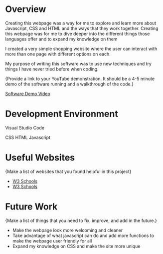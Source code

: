 # Overview

Creating this webpage was a way for me to explore and learn more about Javascript, CSS and HTML and the ways that they work together. Creating this webpage was for me to dive deeper into the different things those languages offer and to expand my knowledge on them

I created a very simple shopping website where the user can interact with more than one page with different options on each.

My purpose of writing this software was to use new techniques and try things I have never tried before when coding.

{Provide a link to your YouTube demonstration.  It should be a 4-5 minute demo of the software running and a walkthrough of the code.}

[Software Demo Video](http://youtube.link.goes.here)

# Development Environment

Visual Studio Code

CSS
HTML
Javascript


# Useful Websites

{Make a list of websites that you found helpful in this project}
* [W3 Schools](https://www.w3schools.com/jsref/event_onclick.asp)
* [W3 Schools](https://www.w3schools.com/tags/tag_button.asp)

# Future Work

{Make a list of things that you need to fix, improve, and add in the future.}
* Make the webpage look more welcoming and cleaner
* Take advantage of what javascript can do and add more functions to make the webpage user friendly for all
* Expand my knowledge on CSS and make the site more unique
